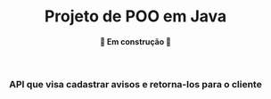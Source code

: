 <h1 align="center">Projeto de POO em Java</h1>

<h4 align="center">
    🚧 Em construção 🚧 
</h4>

<br>

<h3 align="center">API que visa cadastrar avisos e retorna-los para o cliente</h3>